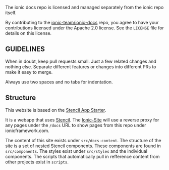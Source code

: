 The ionic docs repo is licensed and managed separately from the ionic repo itself.

By contributing to the [ionic-team/ionic-docs](https://github.com/ionic-team/ionic-docs) repo, you agree to have your contributions licensed under the Apache 2.0 license. See the `LICENSE` file for details on this license.

## GUIDELINES

When in doubt, keep pull requests small. Just a few related changes and nothing else. Separate different features or changes into different PRs to make it easy to merge.

Always use two spaces and no tabs for indentation.

## Structure

This website is based on the [Stencil App Starter](https://github.com/ionic-team/stencil-app-starter).

It is a webapp that uses [Stencil](https://stenciljs.com/). The [Ionic-Site](https://github.com/ionic-team/ionic-site) will use a reverse proxy for any pages under the `/docs` URL to show pages from this repo under ionicframework.com.

The content of this site exists under `src/docs-content`. The structure of the site is a set of nested Stencil components. These components are found in `src/components`. The styles exist under `src/styles` and the individual components. The scripts that automatically pull in refference content from other projects exist in `scripts`.
